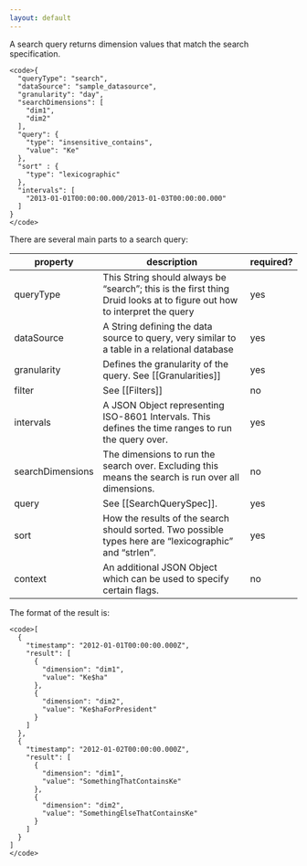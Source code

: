 ```yaml
---
layout: default
---
```

A search query returns dimension values that match the search specification.

    <code>{
      "queryType": "search",
      "dataSource": "sample_datasource",
      "granularity": "day",
      "searchDimensions": [
        "dim1",
        "dim2"
      ],
      "query": {
        "type": "insensitive_contains",
        "value": "Ke"
      },
      "sort" : {
        "type": "lexicographic"
      },
      "intervals": [
        "2013-01-01T00:00:00.000/2013-01-03T00:00:00.000"
      ]
    }
    </code>

There are several main parts to a search query:

|property|description|required?|
|--------|-----------|---------|
|queryType|This String should always be “search”; this is the first thing Druid looks at to figure out how to interpret the query|yes|
|dataSource|A String defining the data source to query, very similar to a table in a relational database|yes|
|granularity|Defines the granularity of the query. See [[Granularities]]|yes|
|filter|See [[Filters]]|no|
|intervals|A JSON Object representing ISO-8601 Intervals. This defines the time ranges to run the query over.|yes|
|searchDimensions|The dimensions to run the search over. Excluding this means the search is run over all dimensions.|no|
|query|See [[SearchQuerySpec]].|yes|
|sort|How the results of the search should sorted. Two possible types here are “lexicographic” and “strlen”.|yes|
|context|An additional JSON Object which can be used to specify certain flags.|no|

The format of the result is:

    <code>[
      {
        "timestamp": "2012-01-01T00:00:00.000Z",
        "result": [
          {
            "dimension": "dim1",
            "value": "Ke$ha"
          },
          {
            "dimension": "dim2",
            "value": "Ke$haForPresident"
          }
        ]
      },
      {
        "timestamp": "2012-01-02T00:00:00.000Z",
        "result": [
          {
            "dimension": "dim1",
            "value": "SomethingThatContainsKe"
          },
          {
            "dimension": "dim2",
            "value": "SomethingElseThatContainsKe"
          }      
        ]
      }
    ]
    </code>
